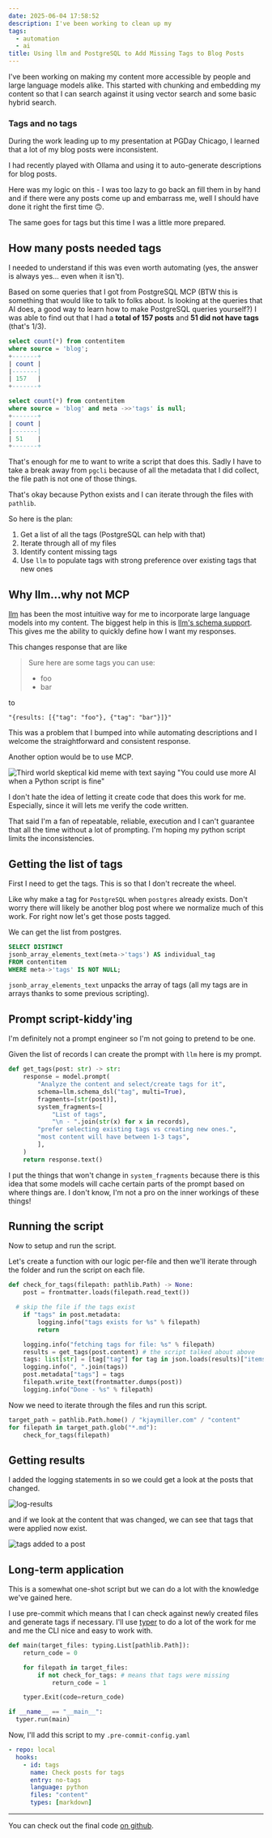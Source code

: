 ```yaml
---
date: 2025-06-04 17:58:52
description: I've been working to clean up my
tags:
  - automation
  - ai
title: Using llm and PostgreSQL to Add Missing Tags to Blog Posts
---
```


I've been working on making my content more accessible by people and large language models alike.
This started with chunking and embedding my content so that I can search against it using
vector search and some basic hybrid search.

### Tags and no tags

During the work leading up to my presentation at PGDay Chicago, I learned that a lot of my blog posts were inconsistent.

I had recently played with Ollama and using it to auto-generate descriptions for blog posts.

Here was my logic on this - I was too lazy to go back an fill them in by hand and if there were any posts come up and
embarrass me, well I should have done it right the first time 🙃.

The same goes for tags but this time I was a little more prepared.

## How many posts needed tags

I needed to understand if this was even worth automating (yes, the answer is always yes... even when it isn't).

Based on some queries that I got from PostgreSQL MCP (BTW this is something that would like to talk to folks about.
Is looking at the queries that AI does, a good way to learn how to make PostgreSQL queries yourself?)
I was able to find out that I had a **total of 157 posts** and **51 did not have tags** (that's 1/3).

```sql
select count(*) from contentitem
where source = 'blog';
+-------+
| count |
|-------|
| 157   |
+-------+

select count(*) from contentitem
where source = 'blog' and meta ->>'tags' is null;
+-------+
| count |
|-------|
| 51    |
+-------+
```

That's enough for me to want to write a script that does this. Sadly I have to take a break away from `pgcli` because
of all the metadata that I did collect, the file path is not one of those things.

That's okay because Python exists and I can iterate through the files with `pathlib`.

So here is the plan:

1. Get a list of all the tags (PostgreSQL can help with that)
2. Iterate through all of my files
3. Identify content missing tags
4. Use `llm` to populate tags with strong preference over existing tags that new ones

## Why llm...why not MCP

[llm](https://github.com/simonw/llm) has been the most intuitive way for me to incorporate large language models
into my content. The biggest help in this is [llm's schema support](https://llm.datasette.io/en/stable/python-api.html#schemas).
This gives me the ability to quickly define how I want my responses.

This changes response that are like

> Sure here are some tags you can use:
>
> - foo
> - bar

to

`"{results: [{"tag": "foo"}, {"tag": "bar"}]}"`

This was a problem that I bumped into while automating descriptions and I welcome the straightforward and
consistent response.

Another option would be to use MCP.

![Third world skeptical kid meme with text saying "You could use more AI when a Python script is fine"](https://jmblogstorrage.blob.core.windows.net/media/third-world-skeptical-kid-use-ai-not-python.jpg)

I don't hate the idea of letting it create code that does this work for me. Especially, since it will lets me verify
the code written.

That said I'm a fan of repeatable, reliable, execution and I can't guarantee that all the time without a lot of
prompting. I'm hoping my python script limits the inconsistencies.

## Getting the list of tags

First I need to get the tags. This is so that I don't recreate the wheel.

Like why make a tag for `PostgreSQL` when `postgres` already exists. Don't worry there will likely be another blog
post where we normalize much of this work. For right now let's get those posts tagged.

We can get the list from postgres.

```SQL
SELECT DISTINCT
jsonb_array_elements_text(meta->'tags') AS individual_tag
FROM contentitem
WHERE meta->'tags' IS NOT NULL;
```

`jsonb_array_elements_text` unpacks the array of tags (all my tags are in arrays thanks to some previous scripting).

## Prompt script-kiddy'ing

I'm definitely not a prompt engineer so I'm not going to pretend to be one.

Given the list of records I can create the prompt with `llm` here is my prompt.

```python
def get_tags(post: str) -> str:
    response = model.prompt(
        "Analyze the content and select/create tags for it",
        schema=llm.schema_dsl("tag", multi=True),
        fragments=[str(post)],
        system_fragments=[
            "List of tags",
            "\n - ".join(str(x) for x in records),
        "prefer selecting existing tags vs creating new ones.",
        "most content will have between 1-3 tags",
        ],
    )
    return response.text()
```

I put the things that won't change in `system_fragments` because there is this idea that some models will cache certain
parts of the prompt based on where things are. I don't know, I'm not a pro on the inner workings of these things!

## Running the script

Now to setup and run the script.

Let's create a function with our logic per-file and then we'll iterate through the folder and run the script on each
file.

```python
def check_for_tags(filepath: pathlib.Path) -> None:
    post = frontmatter.loads(filepath.read_text())

  # skip the file if the tags exist
    if "tags" in post.metadata:
        logging.info("tags exists for %s" % filepath)
        return

    logging.info("fetching tags for file: %s" % filepath)
    results = get_tags(post.content) # the script talked about above
    tags: list[str] = [tag["tag"] for tag in json.loads(results)["items"]]
    logging.info(", ".join(tags))
    post.metadata["tags"] = tags
    filepath.write_text(frontmatter.dumps(post))
    logging.info("Done - %s" % filepath)
```

Now we need to iterate through the files and run this script.

```python
target_path = pathlib.Path.home() / "kjaymiller.com" / "content"
for filepath in target_path.glob("*.md"):
    check_for_tags(filepath)
```

## Getting results

I added the logging statements in so we could get a look at the posts that changed.

![log-results](https://jmblogstorrage.blob.core.windows.net/media/llm-tag-log-output.webp")

and if we look at the content that was changed, we can see that tags that were applied now exist.

![tags added to a post](https://jmblogstorrage.blob.core.windows.net/media/llm-tag-content-with-tags.webp)

## Long-term application

This is a somewhat one-shot script but we can do a lot with the knowledge we've gained here.

I use pre-commit which means that I can check against newly created files and generate tags if necessary. I'll use
[typer](https://typer.tiangolo.com) to do a lot of the work for me and me the CLI nice and easy to work with.

```python
def main(target_files: typing.List[pathlib.Path]):
    return_code = 0

    for filepath in target_files:
        if not check_for_tags: # means that tags were missing
            return_code = 1

    typer.Exit(code=return_code)

if __name__ == "__main__":
  typer.run(main)
```

Now, I'll add this script to my `.pre-commit-config.yaml`

```yaml
- repo: local
  hooks:
    - id: tags
      name: Check posts for tags
      entry: no-tags
      language: python
      files: "content"
      types: [markdown]
```

---

You can check out the final code [on github](https://github.com/kjaymiller/kjaymiller.com/blob/main/tools/no_tags.py).
